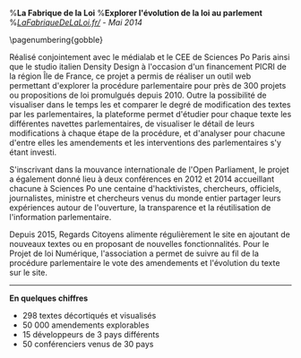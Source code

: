 %**La Fabrique de la Loi**
%**Explorer l'évolution de la loi au parlement**
%*[LaFabriqueDeLaLoi.fr/](http://LaFabriqueDeLaLoi.fr) - Mai 2014*
 
\pagenumbering{gobble}

Réalisé conjointement avec le médialab et le CEE de Sciences Po Paris ainsi que le studio italien Density Design à l'occasion d'un financement PICRI de la région Île de France, ce projet a permis de réaliser un outil web permettant d'explorer la procédure parlementaire pour près de 300 projets ou propositions de loi promulgués depuis 2010. Outre la possibilité de visualiser dans le temps les et comparer le degré de modification des textes par les parlementaires, la plateforme permet d'étudier pour chaque texte les différentes navettes parlementaires, de visualiser le détail de leurs modifications à chaque étape de la procédure, et d'analyser pour chacune d'entre elles les amendements et les interventions des parlementaires s'y étant investi.
 
S'inscrivant dans la mouvance internationale de l'Open Parliament, le projet a également donné lieu à deux conférences en 2012 et 2014 accueillant chacune à Sciences Po une centaine d'hacktivistes, chercheurs, officiels, journalistes, ministre et chercheurs venus du monde entier partager leurs expériences autour de l'ouverture, la transparence et la réutilisation de l'information parlementaire.

Depuis 2015, Regards Citoyens alimente régulièrement le site en ajoutant de nouveaux textes ou en proposant de nouvelles fonctionnalités. Pour le Projet de loi Numérique, l'association a permet de suivre au fil de la procédure parlementaire le vote des amendements et l'évolution du texte sur le site.

***********
 
**En quelques chiffres**
 
- 298 textes décortiqués et visualisés
- 50 000 amendements explorables
- 15 développeurs de 3 pays différents
- 50 conférenciers venus de 30 pays

